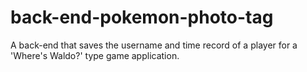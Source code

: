 # back-end-pokemon-photo-tag
A back-end that saves the username and time record of a player for a 'Where's Waldo?' type game application.
